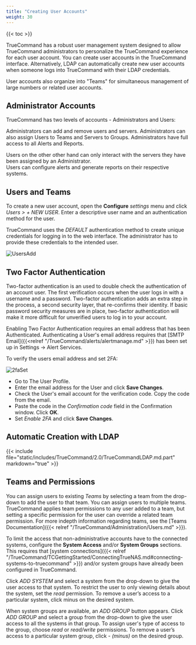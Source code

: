 ```yaml
---
title: "Creating User Accounts"
weight: 30
---
```


{{< toc >}}

TrueCommand has a robust user management system designed to allow TrueCommand administrators to personalize the TrueCommand experience for each user account.
You can create user accounts in the TrueCommand interface. Alternatively, LDAP can automatically create new user accounts when someone logs into TrueCommand with their LDAP credentials.

User accounts also organize into "Teams" for simultaneous management of large numbers or related user accounts.


## Administrator Accounts

TrueCommand has two levels of accounts - Administrators and Users:

Administrators can add and remove users and servers.
Administrators can also assign Users to Teams and Servers to Groups.
Administrators have full access to all Alerts and Reports.

Users on the other other hand can only interact with the servers they have been assigned by an Administrator.  
Users can configure alerts and generate reports on their respective systems.


## Users and Teams

To create a new user account, open the **Configure** <i class="material-icons" aria-hidden="true" title="Settings">settings</i> menu and click *Users > + NEW USER*.
Enter a descriptive user name and an authentication method for the user.

TrueCommand uses the *DEFAULT* authentication method to create unique credentials for logging in to the web interface.
The administrator has to provide these credentials to the intended user.

![UsersAdd](/images/TrueCommand/2.0/UsersNewUser.png "Adding a new user")

## Two Factor Authentication

Two-factor authentication is an used to double check the authentication of an account user. The first verification occurs when the user logs in with a username and a password. Two-factor authentication adds an extra step in the process, a second security layer, that re-confirms their identity. If basic password security measures are in place, two-factor authentication will make it more difficult for unverified users to log in to your account.

Enabling Two Factor Authentication requires an email address that has been Authenticated. Authenticating a User's email address requires that [SMTP Email]({{<relref "/TrueCommand/alerts/alertmanage.md" >}}) has been set up in Settings -> Alert Services.

To verify the users email address and set 2FA:

![2faSet](/images/TrueCommand/2.0/2fa_setup.png "Setting Two Factor Authentication")

* Go to The User Profile.
* Enter the email address for the User and click **Save Changes**.
* Check the User's email account for the verification code. Copy the code from the email.
* Paste the code in the *Confirmation code* field in the Confirmation window. Click **OK**.
* Set *Enable 2FA* and click **Save Changes**.


## Automatic Creation with LDAP

{{< include file="static/includes/TrueCommand/2.0/TrueCommandLDAP.md.part" markdown="true" >}}

## Teams and Permissions

You can assign users to existing *Teams* by selecting a team from the drop-down to add the user to that team.
You can assign users to multiple teams.
TrueCommand applies team permissions to any user added to a team, but setting a specific permission for the user can override a related team permission.
For more indepth information regarding teams, see the [Teams Documentation]({{< relref "/TrueCommand/Administration/Users.md" >}}).

To limit the access that non-administrative accounts have to the connected systems, configure the **System Access** and/or **System Groups** sections.
This requires that [system connections]({{< relref "/TrueCommand/TCGettingStarted/ConnectingTrueNAS.md#connecting-systems-to-truecommand" >}}) and/or system groups have already been configured in TrueCommand.

Click *ADD SYSTEM* and select a system from the drop-down to give the user access to that system.
To restrict the user to only viewing details about the system, set the *read* permission.
To remove a user’s access to a particular system, click minus on the desired system.

When system groups are available, an *ADD GROUP* button appears.
Click *ADD GROUP* and select a group from the drop-down to give the user access to all the systems in that group.
To assign user's type of access to the group, choose *read* or *read/write* permissions.
To remove a user’s access to a particular system group, click *- (minus)* on the desired group.
